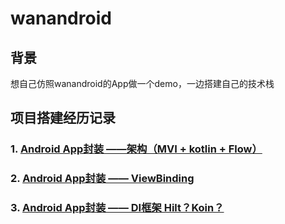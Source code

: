 # wanandroid
## 背景
想自己仿照wanandroid的App做一个demo，一边搭建自己的技术栈

## 项目搭建经历记录
### 1. [Android App封装 ——架构（MVI + kotlin + Flow）](https://juejin.cn/post/7177619630050000954)
### 2. [Android App封装 —— ViewBinding](https://juejin.cn/post/7177673339517796413)
### 3. [Android App封装 —— DI框架 Hilt？Koin？](https://juejin.cn/post/7179151577864175671)
